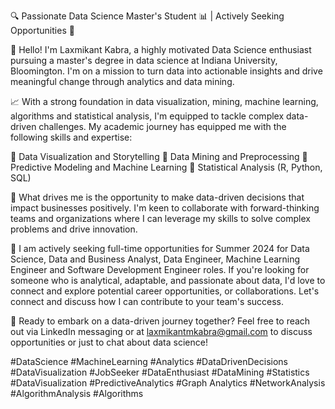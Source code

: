 🔍 Passionate Data Science Master's Student 📊 | Actively Seeking Opportunities 🚀

👋 Hello! I'm Laxmikant Kabra, a highly motivated Data Science enthusiast pursuing a master's degree in data science at Indiana University, Bloomington. I'm on a mission to turn data into actionable insights and drive meaningful change through analytics and data mining.

📈 With a strong foundation in data visualization, mining, machine learning, algorithms and statistical analysis, I'm equipped to tackle complex data-driven challenges. My academic journey has equipped me with the following skills and expertise:

🔹 Data Visualization and Storytelling
🔹 Data Mining and Preprocessing
🔹 Predictive Modeling and Machine Learning
🔹 Statistical Analysis (R, Python, SQL)

🌟 What drives me is the opportunity to make data-driven decisions that impact businesses positively. I'm keen to collaborate with forward-thinking teams and organizations where I can leverage my skills to solve complex problems and drive innovation.

💼 I am actively seeking full-time opportunities for Summer 2024 for Data Science, Data and Business Analyst, Data Engineer, Machine Learning Engineer and Software Development Engineer roles. If you're looking for someone who is analytical, adaptable, and passionate about data, I'd love to connect and explore potential career opportunities, or collaborations. Let's connect and discuss how I can contribute to your team's success.

🚀 Ready to embark on a data-driven journey together? Feel free to reach out via LinkedIn messaging or at laxmikantmkabra@gmail.com to discuss opportunities or just to chat about data science!

#DataScience #MachineLearning #Analytics #DataDrivenDecisions #DataVisualization #JobSeeker #DataEnthusiast #DataMining #Statistics #DataVisualization #PredictiveAnalytics #Graph Analytics #NetworkAnalysis #AlgorithmAnalysis #Algorithms

<!---
laxmikantmkabra/laxmikantmkabra is a ✨ special ✨ repository because its `README.md` (this file) appears on your GitHub profile.
You can click the Preview link to take a look at your changes.
--->
